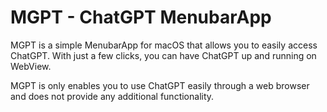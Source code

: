 # MGPT - ChatGPT MenubarApp

MGPT is a simple MenubarApp for macOS that allows you to easily access ChatGPT. With just a few clicks, you can have ChatGPT up and running on WebView.

MGPT is only enables you to use ChatGPT easily through a web browser and does not provide any additional functionality.
